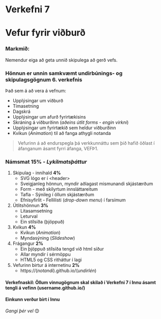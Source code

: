 # Verkefni 7 

# Vefur fyrir viðburð

### Markmið:
Nemendur eiga að geta unnið skipulega að gerð vefs.

### Hönnun er unnin samkvæmt undirbúnings- og skipulagsgögnum 6. verkefnis

Það sem á að vera á vefnum:

  * Upplýsingar um viðburð
  * Tímasetning
  * Dagskrá
  * Upplýsingar um afurð fyrirtækisins
  * Skráning á viðburðinn (_aðeins útlit forms - engin virkni_)
  * Upplýsingar um fyrirtækið sem heldur viðburðinn
  * Kvikun (_Animation_) til að fanga athygli notanda

> Vefurinn á að endurspegla þá verkkunnáttu sem þið hafið öðlast í áfanganum ásamt fyrri áfanga, VEFÞ1. 

### Námsmat 15% - _Lykilmatsþáttur_

1.	Skipulag - innihald  **4%**
   	* SVG lógo er í &lt;header>
    * Sveigjanleg hönnun, myndir aðlagast mismunandi skjástærðum
    * Form - með skilyrtum innsláttareitum
    * Tafla - Sýnileg í öllum skjástærðum
    * Efnisyfirlit - Fellilisti (_drop-down menu_) í farsímum
2.	Útlitshönnun  **3%**
    * Litasamsetning
    * Leturval
    * Ein stílsíða (þjöppuð) 
3. Kvikun  **4%**
    * Kvikun (_Animation_) 
    * Myndasýning (_Slideshow_)
4. Frágangur **2%**
    * Ein þjöppuð stílsíða tengd við html síður
    * Allar myndir í sérmöppu 
    * HTML5 og CSS ritháttur í lagi
5. Vefurinn birtur á internetinu **2%**
    * https://(_notandi_).github.io/(_undirlén_)

#### Verkefnaskil: Öllum vinnugögnum skal skilað í Verkefni 7 í Innu ásamt tengli á vefinn (username.github.io/)

#### Einkunn verður birt í Innu

_Gangi þér vel_ 😊


